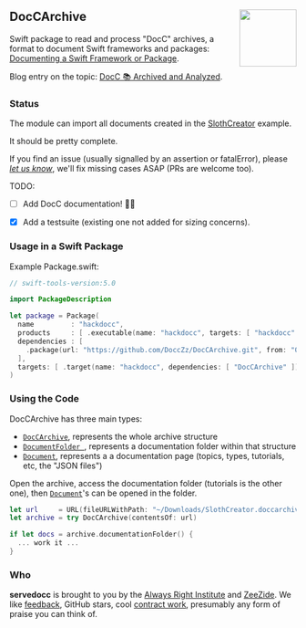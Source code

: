 <h2>DocCArchive
  <img src="http://zeezide.com/img/docz/DocCArchive100.png"
           align="right" width="100" height="100" />
</h2>

Swift package to read and process "DocC" archives, 
a format to document Swift frameworks and packages:
[Documenting a Swift Framework or Package](https://developer.apple.com/documentation/Xcode/documenting-a-swift-framework-or-package).

Blog entry on the topic: [DocC 📚 Archived and Analyzed](https://www.alwaysrightinstitute.com/docz/).

### Status

The module can import all documents created in the
[SlothCreator](https://developer.apple.com/documentation/xcode/slothcreator_building_docc_documentation_in_xcode)
example.

It should be pretty complete.

If you find an issue (usually signalled by an assertion or fatalError),
please [*let us know*](https://github.com/DoccZz/DocCArchive/issues),
we'll fix missing cases ASAP (PRs are welcome too).

TODO:
- [ ] Add DocC documentation! 🤦‍♀️
- [x] Add a testsuite (existing one not added for sizing concerns).


### Usage in a Swift Package

Example Package.swift:

```swift
// swift-tools-version:5.0

import PackageDescription

let package = Package(
  name         : "hackdocc",
  products     : [ .executable(name: "hackdocc", targets: [ "hackdocc" ]) ],
  dependencies : [
    .package(url: "https://github.com/DoccZz/DocCArchive.git", from: "0.1.1")
  ],
  targets: [ .target(name: "hackdocc", dependencies: [ "DocCArchive" ]) ]
)
```

### Using the Code

DocCArchive has three main types:
- [`DocCArchive`](https://github.com/DoccZz/DocCArchive/blob/014e60a0bc63ce91586168adbc417462411c2c19/Sources/DocCArchive/DocCArchive.swift#L37),
  represents the whole archive structure
- [`DocumentFolder `](https://github.com/DoccZz/DocCArchive/blob/014e60a0bc63ce91586168adbc417462411c2c19/Sources/DocCArchive/DocCArchive.swift#L127),
  represents a documentation folder within that structure
- [`Document`](https://github.com/DoccZz/DocCArchive/blob/014e60a0bc63ce91586168adbc417462411c2c19/Sources/DocCArchive/Schema_0_1/Document.swift#L13),
  represents a a documentation page (topics, types, tutorials, etc, 
  the "JSON files")

Open the archive, access the documentation folder (tutorials is the other one),
then
[`Document`](https://github.com/DoccZz/DocCArchive/blob/014e60a0bc63ce91586168adbc417462411c2c19/Sources/DocCArchive/Schema_0_1/Document.swift#L13)'s
can be opened in the folder.

```swift
let url     = URL(fileURLWithPath: "~/Downloads/SlothCreator.doccarchive")
let archive = try DocCArchive(contentsOf: url)

if let docs = archive.documentationFolder() {
  ... work it ...
}
```


### Who

**servedocc** is brought to you by
the
[Always Right Institute](http://www.alwaysrightinstitute.com)
and
[ZeeZide](http://zeezide.de).
We like 
[feedback](https://twitter.com/ar_institute), 
GitHub stars, 
cool [contract work](http://zeezide.com/en/services/services.html),
presumably any form of praise you can think of.
